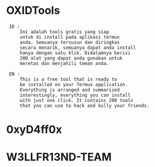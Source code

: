 # OXIDTools
     ID :
         Ini adalah tools gratis yang siap
         untuk di install pada aplikasi termux
         anda. Semuanya tersusun dan diringkas
         secara menarik, semuanya dapat anda install
         hanya dengan satu klik. Didalamnya berisi
         200 alat yang dapat anda gunakan untuk
         meretas dan menjahili teman anda.

     EN :
         This is a free tool that is ready to
         be installed on your Termux application.
         Everything is arranged and summarized
         interestingly, everything you can install
         with just one click. It contains 200 tools
         that you can use to hack and bully your friends.

# 0xyD4ff0x
# W3LLFR13ND-TEAM

